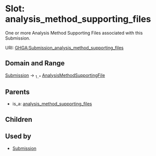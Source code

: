 
# Slot: analysis_method_supporting_files


One or more Analysis Method Supporting Files associated with this Submission.

URI: [GHGA:Submission_analysis_method_supporting_files](https://w3id.org/GHGA/Submission_analysis_method_supporting_files)


## Domain and Range

[Submission](Submission.md) &#8594;  <sub>1..\*</sub> [AnalysisMethodSupportingFile](AnalysisMethodSupportingFile.md)

## Parents

 *  is_a: [analysis_method_supporting_files](analysis_method_supporting_files.md)

## Children


## Used by

 * [Submission](Submission.md)
